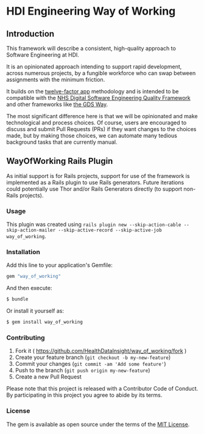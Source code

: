 # HDI Engineering Way of Working

## Introduction

This framework will describe a consistent, high-quality approach to Software Engineering at HDI.

It is an opinionated approach intending to support rapid development, across numerous projects, by a fungible workforce who can swap between assignments with the minimum friction.

It builds on the [twelve-factor app](https://12factor.net) methodology and is intended to be compatible with the [NHS Digital Software Engineering Quality Framework](https://github.com/NHSDigital/software-engineering-quality-framework) and other frameworks like [the GDS Way](https://gds-way.cloudapps.digital).

The most significant difference here is that we will be opinionated and make technological and process choices. Of course, users are encouraged to discuss and submit Pull Requests (PRs) if they want changes to the choices made, but by making those choices, we can automate many tedious background tasks that are currently manual.

## WayOfWorking Rails Plugin

As initial support is for Rails projects, support for use of the framework is implemented as a Rails plugin to use Rails generators. Future iterations could potentially use Thor and/or Rails Generators directly (to support non-Rails projects).

### Usage

This plugin was created using `rails plugin new --skip-action-cable --skip-action-mailer --skip-active-record --skip-active-job way_of_working`.

### Installation
Add this line to your application's Gemfile:

```ruby
gem "way_of_working"
```

And then execute:
```bash
$ bundle
```

Or install it yourself as:
```bash
$ gem install way_of_working
```

### Contributing

1. Fork it ( <https://github.com/HealthDataInsight/way_of_working/fork> )
2. Create your feature branch (`git checkout -b my-new-feature`)
3. Commit your changes (`git commit -am 'Add some feature'`)
4. Push to the branch (`git push origin my-new-feature`)
5. Create a new Pull Request

Please note that this project is released with a Contributor Code of Conduct. By participating in this project you agree to abide by its terms.

### License
The gem is available as open source under the terms of the [MIT License](https://opensource.org/licenses/MIT).
